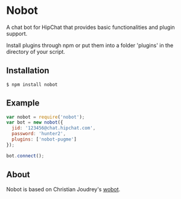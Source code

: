 # Nobot

A chat bot for HipChat that provides basic functionalities and plugin support.

Install plugins through npm or put them into a folder 'plugins' in the directory of your script.

## Installation
    $ npm install nobot
## Example

```js
var nobot = require('nobot');
var bot = new nobot({
  jid: '123456@chat.hipchat.com',
  password: 'hunter2',
  plugins: ['nobot-pugme']
});

bot.connect();
```

## About

Nobot is based on Christian Joudrey's [wobot](https://github.com/cjoudrey/wobot).
